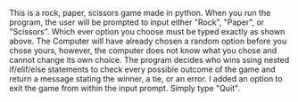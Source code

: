 This is a rock, paper, scissors game made in python.
When you run the program, the user will be prompted to input either "Rock", "Paper", or "Scissors".
Which ever option you choose must be typed exactly as shown above.
The Computer will have already chosen a random option before you chose yours, however, the computer does not know what you chose and cannot change its own choice.
The program decides who wins ssing nested if/elif/else statements to check every possible outcome of the game and return a message stating the winner, a tie, or an error.
I added an option to exit the game from within the input prompt. Simply type "Quit".
